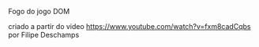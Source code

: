 Fogo do jogo DOM

criado a partir do video https://www.youtube.com/watch?v=fxm8cadCqbs por Filipe Deschamps




